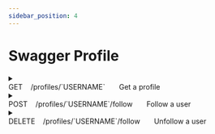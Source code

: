 ```yaml
---
sidebar_position: 4
---
```

# Swagger Profile

<details>
  <summary>
    <div>
      <span style={{ fontWeight: 'bold', color: '#0096FF' }}>GET</span>&nbsp; &nbsp; /profiles/`USERNAME` &nbsp; &nbsp; &nbsp; Get a profile
    </div>
  </summary>

  **Parameters:**
  
  | Name                                                                                | Description |
  | ----------------------------------------------------------------------------------- | ----------- |
  | `USERNAME`<sup style={{ color: '#EE4B2B' }}>*</sup> <h6>string</h6> <h6>(path)</h6> | Gerome      |

  **Responses:**

  **Curl:**
  ```bash
  curl -X 'GET' \
    'http://localhost:3000/api/profiles/Gerome' \
    -H 'accept: */*'
  ```

  **Request URL:**
  
  http://localhost:3000/api/profiles/Gerome

  **Server response:**
  | Code | Details        |
  | ---- | -------------- |
  | 200  | See JSON below |

  ```json
  {
    "profile": {
      "username": "Gerome",
      "bio": "Hello followers",
      "image": "https://api.realworld.io/images/demo-avatar.png",
      "following": true
    }
  }
  ```

  | Response headers               |
  | ------------------------------ |
  | content-type: application/json |

  **Responses:**
  | Code | Description                    | Links    |
  | ---- | ------------------------------ | -------- |
  | 200  | Profile retrieved successfully | No links |
  | 401  | Unauthorized                   | No links |
  | 422  | Unexpected error               | No links |

</details>

<details>

  <summary>
    <div>
      <span style={{ fontWeight: 'bold', color: '#008000' }}>POST</span>&nbsp; &nbsp; /profiles/`USERNAME`/follow &nbsp; &nbsp; &nbsp; Follow a user
    </div>
  </summary>

  **Parameters:**
  
  | Name                                                                                | Description |
  | ----------------------------------------------------------------------------------- | ----------- |
  | `USERNAME`<sup style={{ color: '#EE4B2B' }}>*</sup> <h6>string</h6> <h6>(path)</h6> | username_1  |

  **Responses:**

  **Curl:**
  ```bash
  curl -X 'POST' \
    'http://localhost:3000/api/profiles/username_1/follow' \
    -H 'accept: */*' \
    -H 'Authorization: Bearer eyJhbGciOiJIUzI1NiIsInR5cCI6IkpXVCJ9.eyJpZCI6ImNsc3QxZDJ3czAwMDA2M3hiZTVsZHFsOHoiLCJpYXQiOjE3MDg1MTIxMDV9.9Ar6eoPvWM1ydXFwhsrUy2lHIhoLG5AnskFzAvd9sm4' \
    -d ''
  ```

  **Request URL:**
  
  http://localhost:3000/api/profiles/username_1/follow

  **Server response:**
  | Code | Details        |
  | ---- | -------------- |
  | 200  | See JSON below |

  ```json
  {
    "profile": {
      "username": "username_1",
      "bio": null,
      "image": "https://api.realworld.io/images/smiley-cyrus.jpeg",
      "following": true
    }
  }
  ```

  | Response headers               |
  | ------------------------------ |
  | content-type: application/json |

  **Responses:**
  | Code | Description                | Links    |
  | ---- | -------------------------- | -------- |
  | 200  | User followed successfully | No links |
  | 401  | Unauthorized               | No links |
  | 422  | Unexpected error           | No links |

</details>

<details>

  <summary>
    <div>
      <span style={{ fontWeight: 'bold', color: '#EE4B2B' }}>DELETE</span>&nbsp; &nbsp; /profiles/`USERNAME`/follow &nbsp; &nbsp; &nbsp; Unfollow a user
    </div>
  </summary>

  **Parameters:**
  
  | Name                                                                                | Description |
  | ----------------------------------------------------------------------------------- | ----------- |
  | `USERNAME`<sup style={{ color: '#EE4B2B' }}>*</sup> <h6>string</h6> <h6>(path)</h6> | username_1  |

  **Responses:**

  **Curl:**
  ```bash
  curl -X 'DELETE' \
    'http://localhost:3000/api/profiles/username_1/follow' \
    -H 'accept: */*' \
    -H 'Authorization: Bearer eyJhbGciOiJIUzI1NiIsInR5cCI6IkpXVCJ9.eyJpZCI6ImNsc3QxZDJ3czAwMDA2M3hiZTVsZHFsOHoiLCJpYXQiOjE3MDg1MTIxMDV9.9Ar6eoPvWM1ydXFwhsrUy2lHIhoLG5AnskFzAvd9sm4'
  ```

  **Request URL:**
  
  http://localhost:3000/api/profiles/username_1/follow

  | Code | Details        |
  | ---- | -------------- |
  | 200  | See JSON below |

  ```json
  {
    "profile": {
      "username": "username_1",
      "bio": null,
      "image": "https://api.realworld.io/images/smiley-cyrus.jpeg",
      "following": false
    }
  }
  ```

  | Response headers               |
  | ------------------------------ |
  | content-type: application/json |

  **Responses:**
  | Code | Description                  | Links    |
  | ---- | ---------------------------- | -------- |
  | 200  | User unfollowed successfully | No links |
  | 401  | Unauthorized                 | No links |
  | 422  | Unexpected error             | No links |

</details>